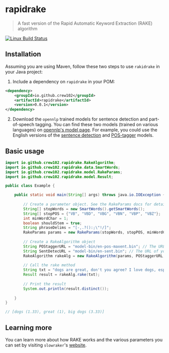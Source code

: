 rapidrake
================

> A fast version of the Rapid Automatic Keyword Extraction (RAKE) algorithm

[![Linux Build Status](https://travis-ci.org/crew102/rapidrake-java.svg?branch=master)](https://travis-ci.org/crew102/rapidrake-java)

Installation
------------

Assuming you are using Maven, follow these two steps to use `rakidrake` in your Java project:

1. Include a dependency on `rapidrake` in your POM:

```xml
<dependency>
    <groupId>io.github.crew102</groupId>
    <artifactId>rapidrake</artifactId>
    <version>0.0.1</version>
</dependency>
```

2. Download the `opennlp` trained models for sentence detection and part-of-speech tagging. You can find these two models (trained on various languages) on [opennlp's model page](http://opennlp.sourceforge.net/models-1.5/). For example, you could use the English versions of the [sentence detection](http://opennlp.sourceforge.net/models-1.5/en-sent.bin) and [POS-tagger](http://opennlp.sourceforge.net/models-1.5/en-pos-maxent.bin) models.

Basic usage
------------

```java
import io.github.crew102.rapidrake.RakeAlgorithm;
import io.github.crew102.rapidrake.data.SmartWords;
import io.github.crew102.rapidrake.model.RakeParams;
import io.github.crew102.rapidrake.model.Result;

public class Example {

	public static void main(String[] args) throws java.io.IOException {
		
		// Create a parameter object. See the RakeParams docs for details.
		String[] stopWords = new SmartWords().getSmartWords(); 
		String[] stopPOS = {"VB", "VBD", "VBG", "VBN", "VBP", "VBZ"}; 
		int minWordChar = 1;
		boolean shouldStem = true;
		String phraseDelims = "[-,.?():;\"!/]";	
		RakeParams params = new RakeParams(stopWords, stopPOS, minWordChar, shouldStem, phraseDelims);
		
		// Create a RakeAlgorithm object
		String POStaggerURL = "model-bin/en-pos-maxent.bin"; // The URL of your POS tagging model
		String SentDetecURL = "model-bin/en-sent.bin"; // The URL of your sentence detection model
		RakeAlgorithm rakeAlg = new RakeAlgorithm(params, POStaggerURL, SentDetecURL);
		
		// Call the rake method
		String txt = "dogs are great, don't you agree? I love dogs, especially big dogs";
		Result result = rakeAlg.rake(txt);
		
		// Print the result
		System.out.println(result.distinct());
		
	}
}

// [dogs (1.33), great (1), big dogs (3.33)]
```

Learning more
------------

You can learn more about how RAKE works and the various parameters you can set by visiting `slowraker`'s [website](https://crew102.github.io/slowraker/index.html).